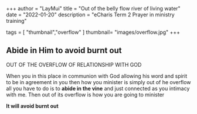 +++
author = "LayMui"
title = "Out of the belly flow river of living water"
date = "2022-01-20"
description = "eCharis Term 2 Prayer in ministry training"

tags = [
    "thumbnail","overflow"
]
thumbnail= "images/overflow.jpg"
+++

## Abide in Him to avoid burnt out

OUT OF THE OVERFLOW OF RELATIONSHIP WITH GOD

When you in this place in communion with God
allowing his word and spirit to be in agreement in you
then how you minister is simply out of he overflow
all you have to do is to **abide in the vine**
and just connected as you intimacy with me.
Then out of its overflow is how you are going to minister

**It will avoid burnt out**
